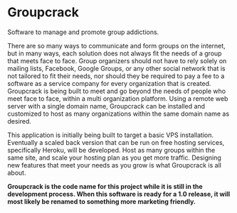 Groupcrack 
==========
Software to manage and promote group addictions.

There are so many ways to communicate and form groups on the internet, but in many ways, each solution does not always fit the needs of a group that meets face to face. Group organizers should not have to rely solely on mailing lists, Facebook, Google Groups, or any other social network that is not tailored to fit their needs, nor should they be required to pay a fee to a software as a service company for every organization that is created. Groupcrack is being built to meet and go beyond the needs of people who meet face to face, within a multi organization platform. Using a remote web server with a single domain name, Groupcrack can be installed and customized to host as many organizations within the same domain name as desired.

This application is initially being built to target a basic VPS installation. 
Eventually a scaled back version that can be run on free hosting services, specifically Heroku, will be developed.
Host as many groups within the same site, and scale your hosting plan as you get more traffic. 
Designing new features that meet your needs as you grow is what Groupcrack is all about.

**Groupcrack is the code name for this project while it is still in the development process. When this software is ready for a 1.0 release, it will most likely be renamed to something more marketing friendly.**
